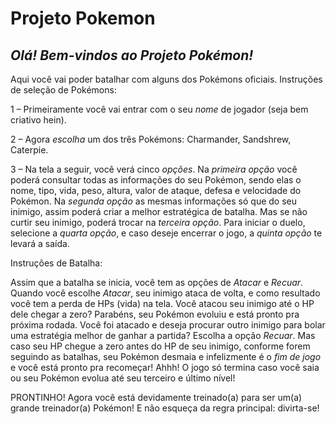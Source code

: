 # **Projeto Pokemon**

## ***Olá! Bem-vindos ao Projeto Pokémon!***
Aqui você vai poder batalhar com alguns dos Pokémons oficiais. 
Instruções de seleção de Pokémons:


1 – Primeiramente você vai entrar com o seu *nome* de jogador (seja bem criativo hein).

2 – Agora *escolha* um dos três Pokémons: Charmander, Sandshrew, Caterpie.

3 – Na tela a seguir, você verá cinco *opções*. Na *primeira opção* você poderá consultar todas as informações do seu Pokémon, sendo elas o nome, tipo, vida, peso, altura, valor de ataque, defesa e velocidade do Pokémon. Na *segunda opção* as mesmas informações só que do seu inimigo, assim poderá criar a melhor estratégica de batalha. Mas se não curtir seu inimigo, poderá trocar na *terceira opção*.  Para iniciar o duelo, selecione a *quarta opção*, e caso deseje encerrar o jogo, a *quinta opção* te levará a saída.


Instruções de Batalha:

Assim que a batalha se inicia, você tem as opções de *Atacar* e *Recuar*. 
Quando você escolhe *Atacar*, seu inimigo ataca de volta, e como resultado você tem a perda de HPs (vida) na tela. 
Você atacou seu inimigo até o HP dele chegar a zero? Parabéns, seu Pokémon evoluiu e está pronto pra próxima rodada. 
Você foi atacado e deseja procurar outro inimigo para bolar uma estratégia melhor de ganhar a partida? Escolha a opção *Recuar*.
Mas caso seu HP chegue a zero antes do HP de seu inimigo, conforme forem seguindo as batalhas, seu Pokémon desmaia e infelizmente é o *fim de jogo* e você está pronto pra recomeçar!
Ahhh! O jogo só termina caso você saia ou seu Pokémon evolua até seu terceiro e último nível!

PRONTINHO! Agora você está devidamente treinado(a) para ser um(a) grande treinador(a) Pokémon! 
E não esqueça da regra principal: divirta-se!

